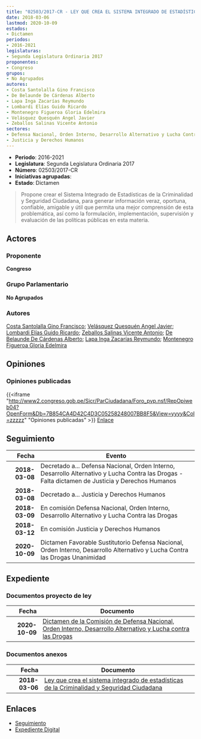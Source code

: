 ```yaml
---
title: "02503/2017-CR - LEY QUE CREA EL SISTEMA INTEGRADO DE ESTADÍSTICAS DE LA CRIMINALIDAD Y SEGURIDAD CIUDADANA"
date: 2018-03-06
lastmod: 2020-10-09
estados:
- Dictamen
periodos:
- 2016-2021
legislaturas:
- Segunda Legislatura Ordinaria 2017
proponentes:
- Congreso
grupos:
- No Agrupados
autores:
- Costa Santolalla Gino Francisco
- De Belaunde De Cárdenas Alberto
- Lapa Inga Zacarías Reymundo
- Lombardi Elías Guido Ricardo
- Montenegro Figueroa Gloria Edelmira
- Velásquez Quesquén Angel Javier
- Zeballos Salinas Vicente Antonio
sectores:
- Defensa Nacional, Orden Interno, Desarrollo Alternativo y Lucha Contra las Drogas 
- Justicia y Derechos Humanos
---
```

- **Periodo**: 2016-2021
- **Legislatura**: Segunda Legislatura Ordinaria 2017
- **Número**: 02503/2017-CR
- **Iniciativas agrupadas**: 
- **Estado**: Dictamen

> Propone crear el Sistema Integrado de Estadísticas de la Criminalidad y Seguridad Ciudadana, para generar información veraz, oportuna, confiable, amigable y útil que permita una mejor comprensión de esta problemática, así como la formulación, implementación, supervisión y evaluación de las políticas públicas en esta materia.


## Actores

### Proponente

**Congreso**

### Grupo Parlamentario

**No Agrupados**

### Autores

[Costa Santolalla Gino Francisco](mailto:mailto:gcosta@congreso.gob.pe); [Velásquez Quesquén Angel Javier](mailto:mailto:jvelasquezq@congreso.gob.pe); [Lombardi Elías Guido Ricardo](mailto:mailto:glombardi@congreso.gob.pe); [Zeballos Salinas Vicente Antonio](mailto:mailto:vzeballos@congreso.gob.pe); [De Belaunde De Cárdenas Alberto](mailto:mailto:adebelaunde@congreso.gob.pe); [Lapa Inga Zacarías Reymundo](mailto:mailto:zlapa@congreso.gob.pe); [Montenegro Figueroa Gloria Edelmira](mailto:mailto:gmontenegrof@congreso.gob.pe)

## Opiniones

### Opiniones publicadas

{{<iframe "http://www2.congreso.gob.pe/Sicr/ParCiudadana/Foro_pvp.nsf/RepOpiweb04?OpenForm&Db=7B854CA4D42C4D3C05258248007BB8F5&View=yyyy&Col=zzzzz" "Opiniones publicadas" >}}
[Enlace](http://www2.congreso.gob.pe/Sicr/ParCiudadana/Foro_pvp.nsf/RepOpiweb04?OpenForm&Db=7B854CA4D42C4D3C05258248007BB8F5&View=yyyy&Col=zzzzz)


## Seguimiento

| Fecha | Evento |
|------:|--------|
| **2018-03-08** | Decretado a... Defensa Nacional, Orden Interno, Desarrollo Alternativo y Lucha Contra las Drogas - Falta dictamen de Justicia y Derechos Humanos |
| **2018-03-08** | Decretado a... Justicia y Derechos Humanos |
| **2018-03-09** | En comisión Defensa Nacional, Orden Interno, Desarrollo Alternativo y Lucha Contra las Drogas |
| **2018-03-12** | En comisión Justicia y Derechos Humanos |
| **2020-10-09** | Dictamen Favorable Sustitutorio Defensa Nacional, Orden Interno, Desarrollo Alternativo y Lucha Contra las Drogas Unanimidad |

## Expediente

### Documentos proyecto de ley

| Fecha | Documento |
|------:|-----------|
| **2020-10-09** | [Dictamen de la Comisión de Defensa Nacional, Orden Interno, Desarrollo Alternativo y Lucha contra las Drogas](https://leyes.congreso.gob.pe/Documentos/2016_2021/Dictamenes/Proyectos_de_Ley/02503DC07MAY-20201009.pdf) |

### Documentos anexos

| Fecha | Documento |
|------:|-----------|
| **2018-03-06** | [Ley que crea el sistema integrado de estadísticas de la Criminalidad y Seguridad Ciudadana](http://www.leyes.congreso.gob.pe/Documentos/2016_2021/Proyectos_de_Ley_y_de_Resoluciones_Legislativas/PL0250320180306.pdf) |

## Enlaces

- [Seguimiento](http://www2.congreso.gob.pe/Sicr/TraDocEstProc/CLProLey2016.nsf/f7fff46988ca05b1052578e100829cc7/f9585aef9bdfc7b305258248007d8446?OpenDocument)
- [Expediente Digital](http://www2.congreso.gob.pe/Sicr/TraDocEstProc/Expvirt_2011.nsf/visbusqptramdoc1621/02503?opendocument)

